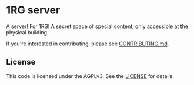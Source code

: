 # 1RG server

A server! For [1RG](https://1rg.space/)! A secret space of special content, only accessible at the physical building.

If you're interested in contributing, please see [CONTRIBUTING.md](./CONTRIBUTING.md).

## License

This code is licensed under the AGPLv3. See the [LICENSE](./LICENSE) for details.
